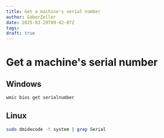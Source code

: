 ```yaml
---
title: Get a machine's serial number
author: GaborZeller
date: 2025-03-29T09-42-07Z
tags:
draft: true
---
```


# Get a machine's serial number

## Windows

```sh
wmic bios get serialnumber
```

## Linux

```sh
sudo dmidecode -t system | grep Serial
```
